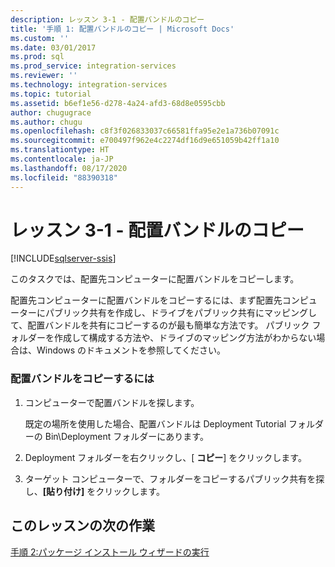 ```yaml
---
description: レッスン 3-1 - 配置バンドルのコピー
title: '手順 1: 配置バンドルのコピー | Microsoft Docs'
ms.custom: ''
ms.date: 03/01/2017
ms.prod: sql
ms.prod_service: integration-services
ms.reviewer: ''
ms.technology: integration-services
ms.topic: tutorial
ms.assetid: b6ef1e56-d278-4a24-afd3-68d8e0595cbb
author: chugugrace
ms.author: chugu
ms.openlocfilehash: c8f3f026833037c66581ffa95e2e1a736b07091c
ms.sourcegitcommit: e700497f962e4c2274df16d9e651059b42ff1a10
ms.translationtype: HT
ms.contentlocale: ja-JP
ms.lasthandoff: 08/17/2020
ms.locfileid: "88390318"
---
```

# <a name="lesson-3-1---copying-the-deployment-bundle"></a>レッスン 3-1 - 配置バンドルのコピー

[!INCLUDE[sqlserver-ssis](../includes/applies-to-version/sqlserver-ssis.md)]


このタスクでは、配置先コンピューターに配置バンドルをコピーします。  
  
配置先コンピューターに配置バンドルをコピーするには、まず配置先コンピューターにパブリック共有を作成し、ドライブをパブリック共有にマッピングして、配置バンドルを共有にコピーするのが最も簡単な方法です。 パブリック フォルダーを作成して構成する方法や、ドライブのマッピング方法がわからない場合は、Windows のドキュメントを参照してください。  
  
### <a name="to-copy-the-deployment-bundle"></a>配置バンドルをコピーするには  
  
1.  コンピューターで配置バンドルを探します。  
  
    既定の場所を使用した場合、配置バンドルは Deployment Tutorial フォルダーの Bin\Deployment フォルダーにあります。  
  
2.  Deployment フォルダーを右クリックし、[ **コピー**] をクリックします。  
  
3.  ターゲット コンピューターで、フォルダーをコピーするパブリック共有を探し、**[貼り付け]** をクリックします。  
  
## <a name="next-task-in-lesson"></a>このレッスンの次の作業  
[手順 2:パッケージ インストール ウィザードの実行](../integration-services/lesson-3-2-running-the-package-installation-wizard.md)  
  
  
  
